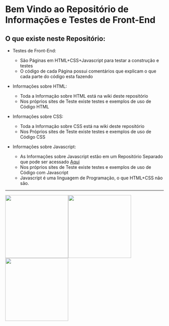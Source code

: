 # Bem Vindo ao Repositório de Informações e Testes de Front-End

## O que existe neste Repositório:
* Testes de Front-End:
   * São Páginas em HTML+CSS+Javascript para testar a construção e testes
   * O código de cada Página possui comentários que explicam o que cada parte do código esta fazendo
   
* Informações sobre HTML:
    * Toda a Informação sobre HTML está na wiki deste repositório
    * Nos próprios sites de Teste existe testes e exemplos de uso de Código HTML
    
* Informações sobre CSS:
    * Toda a Informação sobre CSS está na wiki deste repositório
    * Nos Próprios sites de Teste existe testes e exemplos de uso de Código CSS
    
* Informações sobre Javascript:
    * As Informações sobre Javascript estão em um Repositório Separado que pode ser acessado [Aqui](https://github.com/F4NT0/Javascript_Info)
    * Nos próprios sites de Teste existe testes e exemplos de uso de Código com Javascript
    * Javascript é uma linguagem de Programação, o que HTML+CSS não são.

---    
    
<img src="https://jdwilson.ca/static/img/logos/HTML5.svg" width="200"><img src="https://jdwilson.ca/static/img/logos/css3.svg" width="200"><img src="https://jdwilson.ca/static/img/logos/js.svg" width="200">
